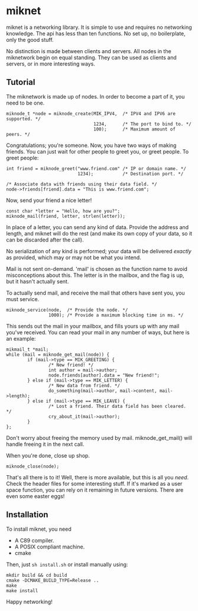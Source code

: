 miknet
===============================================================================

miknet is a networking library. It is simple to use and requires no networking
knowledge. The api has less than ten functions. No set up, no boilerplate, only
the good stuff.

No distinction is made between clients and servers. All nodes in the miknetwork
begin on equal standing. They can be used as clients and servers, or in more
interesting ways.

Tutorial
-------------------------------------------------------------------------------

The miknetwork is made up of nodes. In order to become a part of it, you need
to be one.

````
miknode_t *node = miknode_create(MIK_IPV4,  /* IPV4 and IPV6 are supported. */
                                 1234,      /* The port to bind to. */
                                 100);      /* Maximum amount of peers. */
````

Congratulations; you're someone. Now, you have two ways of making friends.
You can just wait for other people to greet you, or greet people. To greet
people:

````
int friend = miknode_greet("www.friend.com" /* IP or domain name. */
                           1234);           /* Destination port. */

/* Associate data with friends using their data field. */
node->friends[friend].data = "This is www.friend.com";
````

Now, send your friend a nice letter!

````
const char *letter = "Hello, how are you?";
miknode_mail(friend, letter, strlen(letter));
````

In place of a letter, you can send any kind of data. Provide the address and
length, and miknet will do the rest (and make its own copy of your data, so
it can be discarded after the call).

No serialization of any kind is performed; your data will be delivered
*exactly* as provided, which may or may not be what you intend.

Mail is not sent on-demand. 'mail' is chosen as the function name to avoid
misconceptions about this. The letter is in the mailbox, and the flag is up,
but it hasn't actually sent.

To actually send mail, and receive the mail that others have sent you, you
must service.

````
miknode_service(node,  /* Provide the node. */
                1000); /* Provide a maximum blocking time in ms. */
````

This sends out the mail in your mailbox, and fills yours up with any mail
you've received. You can read your mail in any number of ways, but here is an
example:

````
mikmail_t *mail;
while (mail = miknode_get_mail(node)) {
        if (mail->type == MIK_GREETING) {
                /* New friend! */
                int author = mail->author;
                node.friends[author].data = "New friend!";
        } else if (mail->type == MIK_LETTER) {
                /* New data from friend. */
                do_something(mail->author, mail->content, mail->length);
        } else if (mail->type == MIK_LEAVE) {
                /* Lost a friend. Their data field has been cleared. */
                cry_about_it(mail->author);
        }
};
````

Don't worry about freeing the memory used by mail. miknode_get_mail() will
handle freeing it in the next call.

When you're done, close up shop.

````
miknode_close(node);
````

That's all there is to it! Well, there is more available, but this is all
you *need*. Check the header files for some interesting stuff. If it's marked
as a user space function, you can rely on it remaining in future versions.
There are even some easter eggs!

Installation
-------------------------------------------------------------------------------

To install miknet, you need

* A C89 compiler.
* A POSIX compliant machine.
* cmake

Then, just ````sh install.sh```` or install manually using:

````
mkdir build && cd build
cmake -DCMAKE_BUILD_TYPE=Release ..
make
make install
````

Happy networking!
